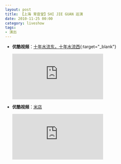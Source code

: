 ```yaml
---
layout: post
title: 【上海 育音堂】SHI JIE GUAN 巡演
date: 2010-11-25 00:00
category: liveshow
tags:
- 演出
---
```


* **优酷视频**：[十年水流东，十年水流西](https://v.youku.com/v_show/id_XMjI1NzY3Mzg0.html){:target="_blank"}

  <div class="iframe-container"><iframe class="responsive-iframe" src="https://player.youku.com/embed/XMjI1NzY3Mzg0" frameborder="no" allowfullscreen="true"></iframe></div>

* **优酷视频**：[米店](https://v.youku.com/v_show/id_XMjI1NDc4OTYw.html)

  <div class="iframe-container"><iframe class="responsive-iframe" src="https://player.youku.com/embed/XMjI1NDc4OTYw" frameborder="no" allowfullscreen="true"></iframe></div>